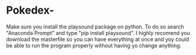 # Pokedex-
Make sure you install the playsound package on python. To do so search "Anaconda Prompt" and type "pip install playsound".
I highly recomend you download the masterfile so you can have everything at once and yoy could be able to run the program properly without having yo change anything.
